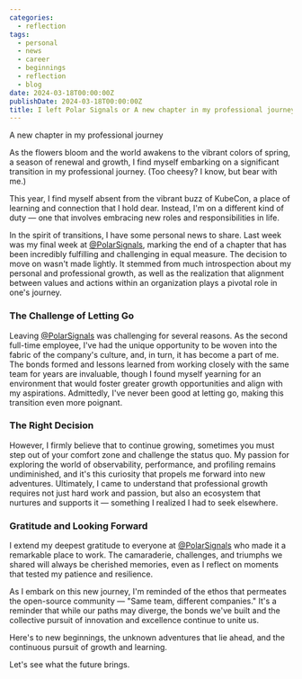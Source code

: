 ```yaml
---
categories:
  - reflection
tags:
  - personal
  - news
  - career
  - beginnings
  - reflection
  - blog
date: 2024-03-18T00:00:00Z
publishDate: 2024-03-18T00:00:00Z
title: I left Polar Signals or A new chapter in my professional journey
---
```


A new chapter in my professional journey

As the flowers bloom and the world awakens to the vibrant colors of spring, a season of renewal and growth, I find myself embarking on a significant transition in my professional journey. (Too cheesy? I know, but bear with me.)

This year, I find myself absent from the vibrant buzz of KubeCon, a place of learning and connection that I hold dear. Instead, I'm on a different kind of duty — one that involves embracing new roles and responsibilities in life.

In the spirit of transitions, I have some personal news to share. Last week was my final week at [@PolarSignals](https://www.polarsignals.com/), marking the end of a chapter that has been incredibly fulfilling and challenging in equal measure. The decision to move on wasn't made lightly. It stemmed from much introspection about my personal and professional growth, as well as the realization that alignment between values and actions within an organization plays a pivotal role in one's journey.

### The Challenge of Letting Go

Leaving [@PolarSignals](https://www.polarsignals.com/) was challenging for several reasons. As the second full-time employee, I've had the unique opportunity to be woven into the fabric of the company's culture, and, in turn, it has become a part of me. The bonds formed and lessons learned from working closely with the same team for years are invaluable, though I found myself yearning for an environment that would foster greater growth opportunities and align with my aspirations. Admittedly, I've never been good at letting go, making this transition even more poignant.

### The Right Decision

However, I firmly believe that to continue growing, sometimes you must step out of your comfort zone and challenge the status quo. My passion for exploring the world of observability, performance, and profiling remains undiminished, and it's this curiosity that propels me forward into new adventures. Ultimately, I came to understand that professional growth requires not just hard work and passion, but also an ecosystem that nurtures and supports it — something I realized I had to seek elsewhere.

### Gratitude and Looking Forward

I extend my deepest gratitude to everyone at [@PolarSignals](https://www.polarsignals.com/) who made it a remarkable place to work. The camaraderie, challenges, and triumphs we shared will always be cherished memories, even as I reflect on moments that tested my patience and resilience.

As I embark on this new journey, I'm reminded of the ethos that permeates the open-source community — "Same team, different companies." It's a reminder that while our paths may diverge, the bonds we've built and the collective pursuit of innovation and excellence continue to unite us.

Here's to new beginnings, the unknown adventures that lie ahead, and the continuous pursuit of growth and learning.

Let's see what the future brings.